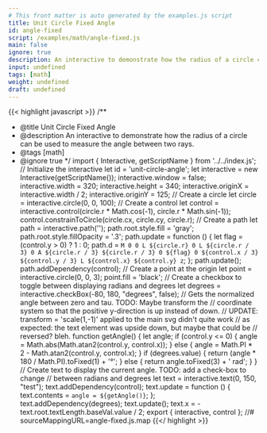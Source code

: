 ```yaml
---
# This front matter is auto generated by the examples.js script
title: Unit Circle Fixed Angle
id: angle-fixed
script: /examples/math/angle-fixed.js
main: false
ignore: true
description: An interactive to demonstrate how the radius of a circle can be used to measure the angle between two rays.
input: undefined
tags: [math]
weight: undefined
draft: undefined
---
```


{{< highlight javascript >}}
/**
* @title Unit Circle Fixed Angle
* @description An interactive to demonstrate how the radius of a circle can be used to measure the angle between two rays.
* @tags [math]
* @ignore true
*/
import { Interactive, getScriptName } from '../../index.js';
// Initialize the interactive
let id = 'unit-circle-angle';
let interactive = new Interactive(getScriptName());
interactive.window = false;
interactive.width = 320;
interactive.height = 340;
interactive.originX = interactive.width / 2;
interactive.originY = 125;
// Create a circle
let circle = interactive.circle(0, 0, 100);
// Create a control
let control = interactive.control(circle.r * Math.cos(-1), circle.r * Math.sin(-1));
control.constrainToCircle(circle.cx, circle.cy, circle.r);
// Create a path
let path = interactive.path('');
path.root.style.fill = 'gray';
path.root.style.fillOpacity = '.3';
path.update = function () {
    let flag = (control.y > 0) ? 1 : 0;
    path.d = `M 0 0
            L ${circle.r} 0
            L ${circle.r / 3} 0
            A ${circle.r / 3} ${circle.r / 3} 0 ${flag} 0 ${control.x / 3} ${control.y / 3}
            L ${control.x} ${control.y}
            z`;
};
path.update();
path.addDependency(control);
// Create a point at the origin
let point = interactive.circle(0, 0, 3);
point.fill = 'black';
// Create a checkbox to toggle between displaying radians and degrees
let degrees = interactive.checkBox(-80, 180, "degrees", false);
// Gets the normalized angle between zero and tau. TODO: Maybe transform the
// coordinate system so that the positive y-direction is up instead of down.
// UPDATE: transform = 'scale(1,-1)' applied to the main svg  didn't quite work
// as expected: the text element was upside down, but maybe that could be
// reversed? bleh.
function getAngle() {
    let angle;
    if (control.y <= 0) {
        angle = Math.abs(Math.atan2(control.y, control.x));
    }
    else {
        angle = Math.PI * 2 - Math.atan2(control.y, control.x);
    }
    if (degrees.value) {
        return (angle * 180 / Math.PI).toFixed(1) + '°';
    }
    else {
        return angle.toFixed(3) + ' rad';
    }
}
// Create text to display the current angle. TODO: add a check-box to change
// between radians and degrees
let text = interactive.text(0, 150, "test");
text.addDependency(control);
text.update = function () {
    text.contents = `angle = ${getAngle()}`;
};
text.addDependency(degrees);
text.update();
text.x = -text.root.textLength.baseVal.value / 2;
export { interactive, control };
//# sourceMappingURL=angle-fixed.js.map
{{</ highlight >}}

